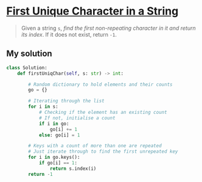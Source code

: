 # [First Unique Character in a String](https://leetcode.com/problems/first-unique-character-in-a-string/)

> Given a string `s`, *find the first non-repeating character in it and return its index*. If it does not exist, return `-1`.

## My solution

```python
class Solution:
    def firstUniqChar(self, s: str) -> int:

        # Random dictionary to hold elements and their counts
        go = {}

        # Iterating through the list
        for i in s:
            # Checking if the element has an existing count
            # If not, initialise a count
            if i in go:
                go[i] += 1
            else: go[i] = 1

        # Keys with a count of more than one are repeated
        # Just iterate through to find the first unrepeated key
        for i in go.keys():
            if go[i] == 1:
                return s.index(i)
        return -1
```
